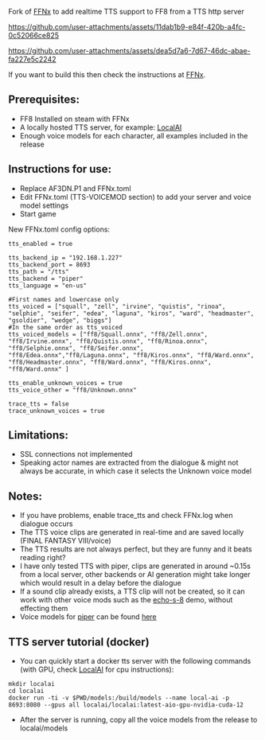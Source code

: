 Fork of [FFNx](https://github.com/julianxhokaxhiu/FFNx) to add realtime TTS support to FF8 from a TTS http server

https://github.com/user-attachments/assets/11dab1b9-e84f-420b-a4fc-0c52066ce825

https://github.com/user-attachments/assets/dea5d7a6-7d67-46dc-abae-fa227e5c2242

If you want to build this then check the instructions at [FFNx](https://github.com/julianxhokaxhiu/FFNx).

## Prerequisites:
- FF8 Installed on steam with FFNx
- A locally hosted TTS server, for example: [LocalAI](https://github.com/mudler/LocalAI)
- Enough voice models for each character, all examples included in the release

## Instructions for use:
- Replace AF3DN.P1 and FFNx.toml
- Edit FFNx.toml (TTS-VOICEMOD section) to add your server and voice model settings
- Start game

New FFNx.toml config options:
```
tts_enabled = true

tts_backend_ip = "192.168.1.227"
tts_backend_port = 8693
tts_path = "/tts"
tts_backend = "piper"
tts_language = "en-us"

#First names and lowercase only
tts_voiced = ["squall", "zell", "irvine", "quistis", "rinoa", "selphie", "seifer", "edea", "laguna", "kiros", "ward", "headmaster", "gsoldier", "wedge", "biggs"]
#In the same order as tts_voiced
tts_voiced_models = ["ff8/Squall.onnx", "ff8/Zell.onnx", "ff8/Irvine.onnx", "ff8/Quistis.onnx", "ff8/Rinoa.onnx", "ff8/Selphie.onnx", "ff8/Seifer.onnx", "ff8/Edea.onnx","ff8/Laguna.onnx", "ff8/Kiros.onnx", "ff8/Ward.onnx", "ff8/Headmaster.onnx", "ff8/Ward.onnx", "ff8/Kiros.onnx", "ff8/Ward.onnx" ]

tts_enable_unknown_voices = true
tts_voice_other = "ff8/Unknown.onnx"

trace_tts = false
trace_unknown_voices = true
```

## Limitations:
- SSL connections not implemented
- Speaking actor names are extracted from the dialogue & might not always be accurate, in which case it selects the Unknown voice model

## Notes:
- If you have problems, enable trace_tts and check FFNx.log when dialogue occurs
- The TTS voice clips are generated in real-time and are saved locally (FINAL FANTASY VIII/voice)
- The TTS results are not always perfect, but they are funny and it beats reading right?
- I have only tested TTS with piper, clips are generated in around ~0.15s from a local server, other backends or AI generation might take longer which would result in a delay before the dialogue
- If a sound clip already exists, a TTS clip will not be created, so it can work with other voice mods such as the [echo-s-8](https://www.tsunamods.com/echo-s-8/) demo, without effecting them
- Voice models for [piper](https://github.com/rhasspy/piper) can be found [here](https://huggingface.co/rhasspy/piper-voices/tree/main)

## TTS server tutorial (docker)
- You can quickly start a docker tts server with the following commands (with GPU, check [LocalAI](https://github.com/mudler/LocalAI) for cpu instructions):
```
mkdir localai
cd localai
docker run -ti -v $PWD/models:/build/models --name local-ai -p 8693:8080 --gpus all localai/localai:latest-aio-gpu-nvidia-cuda-12
```
- After the server is running, copy all the voice models from the release to localai/models
